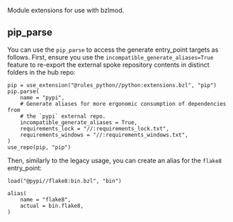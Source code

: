<!-- Generated with Stardoc: http://skydoc.bazel.build -->

Module extensions for use with bzlmod.

## pip_parse

You can use the `pip_parse` to access the generate entry_point targets as follows.
First, ensure you use the `incompatible_generate_aliases=True` feature to re-export the
external spoke repository contents in distinct folders in the hub repo:
```starlark
pip = use_extension("@rules_python//python:extensions.bzl", "pip")
pip.parse(
    name = "pypi",
    # Generate aliases for more ergonomic consumption of dependencies from
    # the `pypi` external repo.
    incompatible_generate_aliases = True,
    requirements_lock = "//:requirements_lock.txt",
    requirements_windows = "//:requirements_windows.txt",
)
use_repo(pip, "pip")
```

Then, similarly to the legacy usage, you can create an alias for the `flake8` entry_point:
```starlark
load("@pypi//flake8:bin.bzl", "bin")

alias(
    name = "flake8",
    actual = bin.flake8,
)
```


